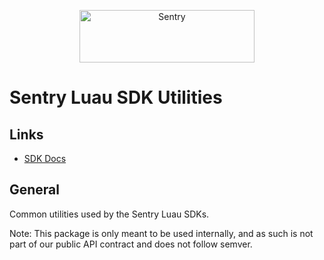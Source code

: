 <p align="center">
  <a href="https://sentry.io/?utm_source=github&utm_medium=logo" target="_blank">
    <img src="https://sentry-brand.storage.googleapis.com/sentry-wordmark-dark-280x84.png" alt="Sentry" width="280" height="84">
  </a>
</p>

# Sentry Luau SDK Utilities

## Links

- [SDK Docs](https://Neura-Studios.github.io/sentry-lua)

## General

Common utilities used by the Sentry Luau SDKs.

Note: This package is only meant to be used internally, and as such is not part of our public API contract and does not follow semver.
